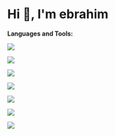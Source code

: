 # Hi 👋, I'm ebrahim



**Languages and Tools:**




<p>
  <a href="https://skillicons.dev">
    <img src="https://skillicons.dev/icons?i=git](https://user-images.githubusercontent.com/25181517/121405384-444d7300-c95d-11eb-959f-913020d3bf90.png)" />
  </a>
</p>


<p>
  <a href="https://skillicons.dev">
    <img src="https://skillicons.dev/icons?i=git" />
  </a>
</p>


<p>
  <a href="https://skillicons.dev">
    <img src="https://skillicons.dev/icons?i=git" />
  </a>
</p>


<p>
  <a href="https://skillicons.dev">
    <img src="https://skillicons.dev/icons?i=git" />
  </a>
</p>



<p>
  <a href="https://skillicons.dev">
    <img src="https://skillicons.dev/icons?i=git" />
  </a>
</p>



<p>
  <a href="https://skillicons.dev">
    <img src="https://skillicons.dev/icons?i=git" />
  </a>
</p>
  <a href="https://skillicons.dev">
    <img src="https://skillicons.dev/icons?i=git" />
  </a>
</p>


